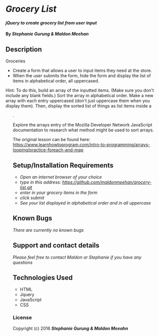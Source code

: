 # _Grocery List_

#### _jQuery to create grocery list from user input_

#### By _**Stephanie Gurung & Maldon Meehan**_

## Description

Groceries
* Create a form that allows a user to input items they need at the store.
* When the user submits the form, hide the form and display the list of items in alphabetical order, all uppercased.

Hint: To do this, build an array of the inputted items. (Make sure you don't include any blank fields.) Sort the array in alphabetical order. Make a new array with each entry uppercased (don't just uppercase them when you display them). Then, display the sorted list of things as list items inside a <ul>.

Explore the arrays entry of the Mozilla Developer Network JavaScript documentation to research what method might be used to sort arrays.

The original lesson can be found here:
https://www.learnhowtoprogram.com/intro-to-programming/arrays-looping/practice-foreach-and-map
## Setup/Installation Requirements

* _Open an internet browser of your choice_
* _type in this address: https://github.com/maldonmeehan/grocery-list.git_
* _enter in your grocery items in the form_
* _click submit_
* _See your list displayed in alphabetical order and in all uppercase_

## Known Bugs

_There are currently no known bugs_

## Support and contact details

_Please feel free to contact Maldon or Stephanie if you have any questions_

## Technologies Used

* HTML
* Jquery
* JavaScript
* CSS

### License

Copyright (c) 2016 **_Stephanie Gurung & Maldon Meeahn_**
